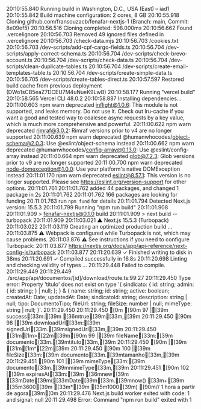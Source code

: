 20:10:55.840 Running build in Washington, D.C., USA (East) – iad1
20:10:55.842 Build machine configuration: 2 cores, 8 GB
20:10:55.918 Cloning github.com/fransouzacb/fenafar-nextjs-1 (Branch: main, Commit: 8e09ef5)
20:10:56.516 Cloning completed: 598.000ms
20:10:56.662 Found .vercelignore
20:10:56.703 Removed 49 ignored files defined in .vercelignore
20:10:56.703   /check-data.mjs
20:10:56.703   /cookies.txt
20:10:56.703   /dev-scripts/add-cpf-cargo-fields.ts
20:10:56.704   /dev-scripts/apply-correct-schema.ts
20:10:56.704   /dev-scripts/check-brevo-account.ts
20:10:56.704   /dev-scripts/check-data.ts
20:10:56.704   /dev-scripts/clean-duplicate-tables.ts
20:10:56.704   /dev-scripts/create-email-templates-table.ts
20:10:56.704   /dev-scripts/create-simple-data.ts
20:10:56.705   /dev-scripts/create-tables-direct.ts
20:10:57.597 Restored build cache from previous deployment (DWo1sCB5eaZ7DCEU7M4uNueK9LwB)
20:10:58.177 Running "vercel build"
20:10:58.565 Vercel CLI 48.0.2
20:10:58.887 Installing dependencies...
20:11:00.603 npm warn deprecated inflight@1.0.6: This module is not supported, and leaks memory. Do not use it. Check out lru-cache if you want a good and tested way to coalesce async requests by a key value, which is much more comprehensive and powerful.
20:11:00.622 npm warn deprecated rimraf@3.0.2: Rimraf versions prior to v4 are no longer supported
20:11:00.639 npm warn deprecated @humanwhocodes/object-schema@2.0.3: Use @eslint/object-schema instead
20:11:00.662 npm warn deprecated @humanwhocodes/config-array@0.13.0: Use @eslint/config-array instead
20:11:00.664 npm warn deprecated glob@7.2.3: Glob versions prior to v9 are no longer supported
20:11:00.700 npm warn deprecated node-domexception@1.0.0: Use your platform's native DOMException instead
20:11:01.170 npm warn deprecated eslint@8.57.1: This version is no longer supported. Please see https://eslint.org/version-support for other options.
20:11:01.761 
20:11:01.762 added 44 packages, and changed 1 package in 2s
20:11:01.762 
20:11:01.762 166 packages are looking for funding
20:11:01.763   run `npm fund` for details
20:11:01.794 Detected Next.js version: 15.5.3
20:11:01.799 Running "npm run build"
20:11:01.908 
20:11:01.909 > fenafar-nextjs@0.1.0 build
20:11:01.909 > next build --turbopack
20:11:01.909 
20:11:03.021    ▲ Next.js 15.5.3 (Turbopack)
20:11:03.022 
20:11:03.119    Creating an optimized production build ...
20:11:03.875  ⚠ Webpack is configured while Turbopack is not, which may cause problems.
20:11:03.876  ⚠ See instructions if you need to configure Turbopack:
20:11:03.877   https://nextjs.org/docs/app/api-reference/next-config-js/turbopack
20:11:03.877 
20:11:20.639  ✓ Finished writing to disk in 38ms
20:11:20.691  ✓ Compiled successfully in 16.8s
20:11:20.698    Linting and checking validity of types ...
20:11:29.448 Failed to compile.
20:11:29.449 
20:11:29.449 ./src/app/api/documentos/[id]/download/route.ts:99:27
20:11:29.450 Type error: Property 'titulo' does not exist on type '{ sindicato: { id: string; admin: { id: string; } | null; }; } & { name: string; id: string; active: boolean; createdAt: Date; updatedAt: Date; sindicatoId: string; description: string | null; tipo: DocumentoTipo; fileUrl: string; fileSize: number | null; mimeType: string | null; }'.
20:11:29.450 
20:11:29.450 [0m [90m  97 |[39m       success[33m:[39m [36mtrue[39m[33m,[39m
20:11:29.450  [90m  98 |[39m       downloadUrl[33m:[39m signedUrl[33m.[39msignedUrl[33m,[39m
20:11:29.450 [31m[1m>[22m[39m[90m  99 |[39m       fileName[33m:[39m documento[33m.[39mtitulo[33m,[39m
20:11:29.450  [90m     |[39m                           [31m[1m^[22m[39m
20:11:29.450  [90m 100 |[39m       fileSize[33m:[39m documento[33m.[39mtamanho[33m,[39m
20:11:29.451  [90m 101 |[39m       mimeType[33m:[39m documento[33m.[39mmimeType[33m,[39m
20:11:29.451  [90m 102 |[39m       expiresAt[33m:[39m [36mnew[39m [33mDate[39m([33mDate[39m[33m.[39mnow() [33m+[39m [35m3600[39m [33m*[39m [35m1000[39m) [90m// 1 hora a partir de agora[39m[0m
20:11:29.476 Next.js build worker exited with code: 1 and signal: null
20:11:29.498 Error: Command "npm run build" exited with 1